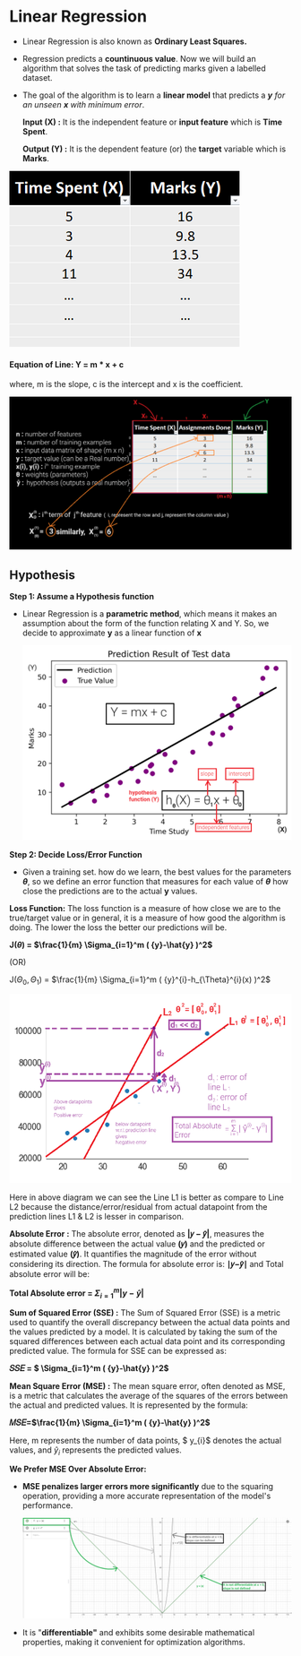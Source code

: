 # Linear Regression

- Linear Regression is also known as **Ordinary Least Squares.**
- Regression predicts a **countinuous value**. Now we will build an algorithm that solves the task of predicting marks given a labelled dataset.
- The goal of the algorithm is to learn a **linear model** that predicts a ***y** for an unseen **x** with minimum error*.

  **Input (X) :** It is the independent feature or **input feature** which is **Time Spent**.

  **Output (Y) :** It is the dependent feature (or) the **target** variable which is **Marks**.

![img](./output/time_vs_marks.png "Arpit Dubey")

#### Equation of Line: Y = m * x + c

where, m is the slope, c is the intercept and x is the coefficient.

![img](./output/linear_regression.png "Arpit Dubey")

## Hypothesis

**Step 1: Assume a Hypothesis function**

- Linear Regression is a **parametric method**, which means it makes an assumption about the form of the function relating X and Y. So, we decide to approximate **y** as a linear function of **x**

  ![img](./output/time_vs_marks_plot.png "Arpit Dubey")

**Step 2: Decide Loss/Error Function**

- Given a training set. how do we learn, the best values for the parameters ***θ***, so we define an error function that measures for each value of ***θ*** how close the predictions are to the actual **y** values.

**Loss Function:** The loss function is a measure of how close we are to the true/target value or in general, it is a measure of how good the algorithm is doing. The lower the loss the better our predictions will be.

**J(***θ***) = $\frac{1}{m} \Sigma_{i=1}^m ( {y}-\hat{y} )^2$**

(OR)

J($\Theta_{0}, \Theta_{1})$ = $\frac{1}{m} \Sigma_{i=1}^m ( {y}^{i}-h_{\Theta}^{i}(x) )^2$

![img](./output/abs_error.png "Arpit Dubey")

Here in above diagram we can see the Line L1 is better as compare to Line L2 because the distance/error/residual from actual datapoint from the prediction lines L1 & L2 is lesser in comparison. 

**Absolute Error :** The absolute error, denoted as **|𝑦 − 𝑦̂|**, measures the absolute difference between the actual value **(𝑦)** and the predicted or estimated value **(𝑦̂)**. It quantifies the magnitude of the error without considering its direction. The formula for absolute error is: **∣𝑦−𝑦̂∣** and Total absolute error will be:

**Total Absolute error = $\Sigma_{i=1}^m  | {y}-\hat{y} |$**

**Sum of Squared Error (SSE) :** The Sum of Squared Error (SSE) is a metric used to quantify the overall discrepancy between the actual data points and the values predicted by a model. It is calculated by taking the sum of the squared differences between each actual data point and its corresponding predicted value. The formula for SSE can be expressed as:

**𝑆𝑆𝐸 = $ \Sigma_{i=1}^m ( {y}-\hat{y} )^2$**

**Mean Square Error (MSE) :** The mean square error, often denoted as MSE, is a metric that calculates the average of the squares of the errors between the actual and predicted values. It is represented by the formula:

**𝑀𝑆𝐸=$\frac{1}{m} \Sigma_{i=1}^m ( {y}-\hat{y} )^2$**

Here, m represents the number of data points, $ y_{i}$ denotes the actual values, and $\hat y_{i}$ represents the predicted values.

**We Prefer MSE Over Absolute Error:**

* **MSE penalizes larger errors more significantly** due to the squaring operation, providing a more accurate representation of the model's performance.

  ![img](./output/differentiability_of_mse.png "Arpit Dubey")
* It is "**differentiable"** and exhibits some desirable mathematical properties, making it convenient for optimization algorithms.
